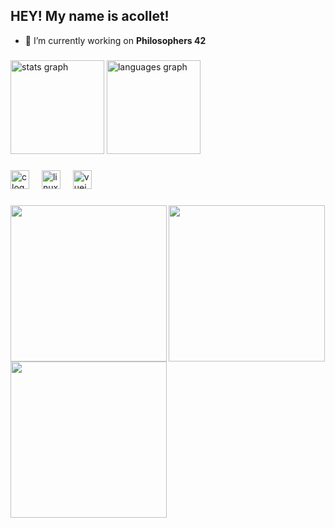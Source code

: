 <h2 align="left">HEY! My name is acollet!</h2>

- 🔭 I’m currently working on **Philosophers 42**



###

<div align="left">
  <img src="https://github-readme-stats.vercel.app/api?username=aleexcolleet&hide_title=false&hide_rank=false&show_icons=true&include_all_commits=true&count_private=true&disable_animations=false&theme=tokyonight&locale=en&hide_border=false" height="150" alt="stats graph"  />
  <img src="https://github-readme-stats.vercel.app/api/top-langs?username=aleexcolleet&locale=en&hide_title=false&layout=compact&card_width=320&langs_count=5&theme=tokyonight&hide_border=false" height="150" alt="languages graph"  />
</div>

###

<div align="left">
  <img src="https://cdn.jsdelivr.net/gh/devicons/devicon/icons/c/c-original.svg" height="30" alt="c logo"  />
  <img width="12" />
  <img src="https://cdn.jsdelivr.net/gh/devicons/devicon/icons/linux/linux-original.svg" height="30" alt="linux logo"  />
  <img width="12" />
  <img src="https://cdn.jsdelivr.net/gh/devicons/devicon/icons/vuejs/vuejs-original.svg" height="30" alt="vuejs logo"  />
</div>

###

<div align="left">
</div>

###

<div>
    <img align="left" height="250" src="https://64.media.tumblr.com/855ae130b2a557485ea7478400afc101/tumblr_ogjx75GlH51rpdptuo1_r1_500.gifv" />
    <img align="left" height="250" src="https://media.giphy.com/media/v1.Y2lkPTc5MGI3NjExM2d3NWRmMm1vdHl0NXYzZm8zb3Bzb2h6MmNrdzUzeW0ydHJzY2U3bSZlcD12MV9pbnRlcm5hbF9naWZfYnlfaWQmY3Q9Zw/idmjsrW8izZRK/giphy.gif" />
    <img align="up" height="250" src="https://badge.mediaplus.ma/water/acollet-?1337Badge=off" />
</div>

